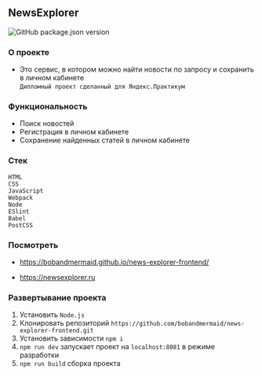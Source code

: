 ## NewsExplorer
![GitHub package.json version](https://img.shields.io/github/package-json/v/bobandmermaid/news-explorer-frontend?style=flat-square)

### О проекте
+ Это сервис, в котором можно найти новости по запросу и сохранить в личном кабинете      
`Дипломный проект сделанный для Яндекс.Практикум`

### Функциональность
- Поиск новостей
- Регистрация в личном кабинете
- Сохранение найденных статей в личном кабинете

### Стек  
`HTML`      
`CSS`    
`JavaScript`   
`Webpack`          
`Node`   
`ESlint`    
`Babel`    
`PostCSS`   

### Посмотреть
+ https://bobandmermaid.github.io/news-explorer-frontend/

+ https://newsexplorer.ru

### Развертывание проекта
1. Установить `Node.js`
2. Клонировать репозиторий `https://github.com/bobandmermaid/news-explorer-frontend.git`
3. Установить зависимости `npm i`
4. `npm run dev` запускает проект на `localhost:8081` в режиме разработки    
5. `npm run build` сборка проекта
